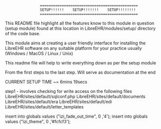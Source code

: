                    =============================================
                    SETUP!!!!!!    SETUP!!!!!!!    SETUP!!!!!!!!
                    =============================================
This README file highlight all the features know to this module in question (setup module) found at this
location in LibreEHR/modules/setup/ directory of the code base.


This module aims at creating a user friendly interface for installing the LibreEHR software on any suitable
platform for your practice usually (Windows / MacOS / Linux / Unix)





This readme file will help to write everything down as per the setup module

From the first steps to the last step. Will serve as documentation at the end



CURRENT SETUP TIME ~= 6mins 19secs

step1 - involves checking for write access on the following files 
LibreEHR/sites/default/sqlconf.php
LibreEHR/sites/default/documents
LibreEHR/sites/default/era
LibreEHR/sites/default/edi
LibreEHR/sites/default/letter_templates

insert into globals values ("izi_fade_out_time", 0 ,'4');
insert into globals values ("izi_theme", 0 ,'#fcfcf3');


